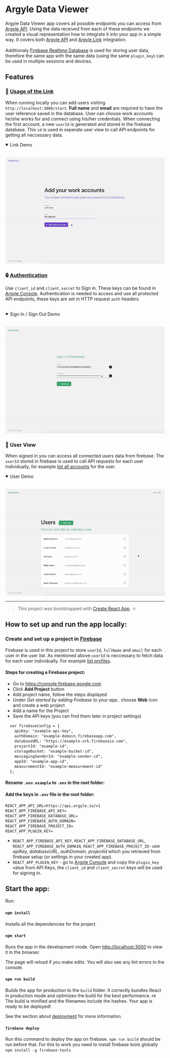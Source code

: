 # Argyle Data Viewer

Argyle Data Viewer app covers all possible endpoints you can access from [Argyle API](https://argyle.io/docs/api-reference). Using the data received from each of these endpoints we created a visual representation how to integrate it into your app in a simple way. It covers both [Argyle API](https://argyle.io/docs/api-reference) and [Argyle Link](https://argyle.io/docs/argyle-link/overview) integration.
<br>
<br>
Additionaly [Firebase Realtime Database](https://firebase.google.com/docs/database) is used for storing user data, therefore the same app with the same data (using the same `plugin_key`) can be used in multiple sessions and devices.

## Features

### :space_invader: [Usage of the Link](https://argyle.io/docs/argyle-link/overview)

When running locally you can add users visiting `http://localhost:3000/start`. **Full name** and **email** are required to have the user reference saved in the database. User can choose work accounts he/she works for and connect using his/her credentials. When connecting the first account, a new `userId` is generated and stored in the firebase database. This `id` is used in seperate user view to call API endpoints for getting all neccessary data.

<details open><summary>Link Demo</summary>
<br>
  <p align="center">
    <img src="./demo-gifs/link.gif" alt="link gif">
  </p>
</details>

### :lock: [Authentication](https://argyle.io/docs/api-reference/authentication)

Use `client_id` and `client_secret` to Sign in. These keys can be found in [Argyle Console](https://console.argyle.io). Authentication is needed to access and use all protected API endpoints, these keys are set in HTTP request `auth` headers.
<br>
<br>

<details open><summary>Sign In / Sign Out Demo</summary>
<br>
  <p align="center">
    <img src="./demo-gifs/sign_in.gif" alt="A gif to show sign in process">
  </p>
</details>

### :raising_hand: User View

When signed in you can access all connected users data from firebase. The `userId` stored in firebase is used to call API requests for each user individually, for example [list all accounts](https://argyle.io/docs/api-reference/accounts/list-accounts) for the user.

<details open><summary>User Demo</summary>
<br>
  <p align="center">
    <img src="./demo-gifs/profile.gif" alt="profile gif">
  </p>
</details>

---

> This project was bootstrapped with [Create React App](https://github.com/facebook/create-react-app). ⚛️

## How to set up and run the app locally:

### Create and set up a project in [Firebase](https://firebase.google.com/docs/web/setup)

Firebase is used in this project to store `userId`, `fullName` and `email` for each user in the user list. As mentioned above `userId` is neccessary to fetch data for each user individually. For example [list profiles](https://argyle.io/docs/api-reference/profiles/list-profiles).
<br>

#### Steps for creating a Firebase project:

- Go to https://console.firebase.google.com
- Click **Add Project** button
- Add project name, follow the steps displayed
- Under _Get started by adding Firebase to your app.._ choose **Web** icon and create a web project
- Add a name for the Project
- Save the API keys (you can find them later in project settings)

```
  var firebaseConfig = {
    apiKey: "example-api-key",
    authDomain: "example-domain.firebaseapp.com",
    databaseURL: "https://example-urk.firebaseio.com",
    projectId: "example-id",
    storageBucket: "example-bucket-id",
    messagingSenderId: "example-sender-id",
    appId: "example-app-id",
    measurementId: "example-measurement-id"
  };
```

#### Rename `.env.example` to `.env` in the root folder:

#### Add the keys in `.env` file in the root folder:

```
REACT_APP_API_URL=https://api.argyle.io/v1
REACT_APP_FIREBASE_API_KEY=
REACT_APP_FIREBASE_DATABASE_URL=
REACT_APP_FIREBASE_AUTH_DOMAIN=
REACT_APP_FIREBASE_PROJECT_ID=
REACT_APP_PLUGIN_KEY=
```

- `REACT_APP_FIREBASE_API_KEY`, `REACT_APP_FIREBASE_DATABASE_URL`, `REACT_APP_FIREBASE_AUTH_DOMAIN`, `REACT_APP_FIREBASE_PROJECT_ID`- use _apiKey, databaseURL, authDomain, projectId_ which you retrieved from firebase setup (or settings in your created app).
- `REACT_APP_PLUGIN_KEY` - go to [Argyle Console](https://console.argyle.io) and copy the `plugin_key` value from API Keys, the `client_id` and `client_secret` keys will be used for signing in.

## Start the app:

Run:

#### `npm install`

Installs all the dependencies for the project.

#### `npm start`

Runs the app in the development mode.
Open [http://localhost:3000](http://localhost:3000) to view it in the browser.

The page will reload if you make edits.
You will also see any lint errors in the console.

#### `npm run build`

Builds the app for production to the `build` folder.
It correctly bundles React in production mode and optimizes the build for the best performance.
re
The build is minified and the filenames include the hashes.
Your app is ready to be deployed!

See the section about [deployment](https://facebook.github.io/create-react-app/docs/deployment) for more information.

#### `firebase deploy`

Run this command to deploy the app on firebase. `npm run build` should be run before that.
For this to work you need to install firebase tools globally
`npm install -g firebase-tools`

